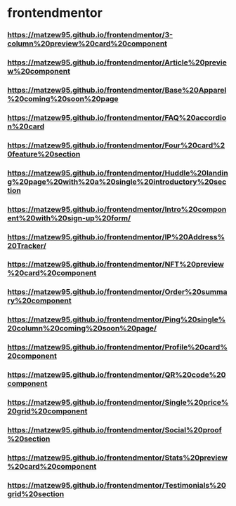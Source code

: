 # frontendmentor

### https://matzew95.github.io/frontendmentor/3-column%20preview%20card%20component

### https://matzew95.github.io/frontendmentor/Article%20preview%20component

### https://matzew95.github.io/frontendmentor/Base%20Apparel%20coming%20soon%20page

### https://matzew95.github.io/frontendmentor/FAQ%20accordion%20card

### https://matzew95.github.io/frontendmentor/Four%20card%20feature%20section

### https://matzew95.github.io/frontendmentor/Huddle%20landing%20page%20with%20a%20single%20introductory%20section

### https://matzew95.github.io/frontendmentor/Intro%20component%20with%20sign-up%20form/

### https://matzew95.github.io/frontendmentor/IP%20Address%20Tracker/

### https://matzew95.github.io/frontendmentor/NFT%20preview%20card%20component

### https://matzew95.github.io/frontendmentor/Order%20summary%20component

### https://matzew95.github.io/frontendmentor/Ping%20single%20column%20coming%20soon%20page/

### https://matzew95.github.io/frontendmentor/Profile%20card%20component

### https://matzew95.github.io/frontendmentor/QR%20code%20component

### https://matzew95.github.io/frontendmentor/Single%20price%20grid%20component

### https://matzew95.github.io/frontendmentor/Social%20proof%20section

### https://matzew95.github.io/frontendmentor/Stats%20preview%20card%20component

### https://matzew95.github.io/frontendmentor/Testimonials%20grid%20section
